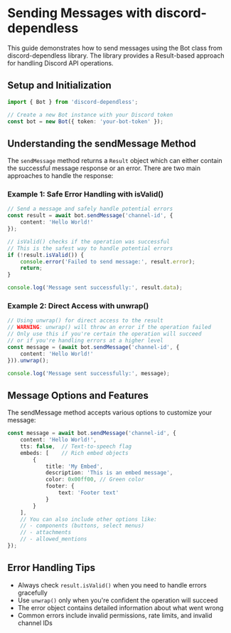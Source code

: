 # Sending Messages with discord-dependless

This guide demonstrates how to send messages using the Bot class from discord-dependless library. The library provides a Result-based approach for handling Discord API operations.

## Setup and Initialization
```typescript
import { Bot } from 'discord-dependless';

// Create a new Bot instance with your Discord token
const bot = new Bot({ token: 'your-bot-token' });
```

## Understanding the sendMessage Method
The `sendMessage` method returns a `Result` object which can either contain the successful message response or an error. There are two main approaches to handle the response:

### Example 1: Safe Error Handling with isValid()
```typescript
// Send a message and safely handle potential errors
const result = await bot.sendMessage('channel-id', {
    content: 'Hello World!'
});

// isValid() checks if the operation was successful
// This is the safest way to handle potential errors
if (!result.isValid()) {
    console.error('Failed to send message:', result.error);
    return;
}

console.log('Message sent successfully:', result.data);
```

### Example 2: Direct Access with unwrap()
```typescript
// Using unwrap() for direct access to the result
// WARNING: unwrap() will throw an error if the operation failed
// Only use this if you're certain the operation will succeed
// or if you're handling errors at a higher level
const message = (await bot.sendMessage('channel-id', {
    content: 'Hello World!'
})).unwrap();

console.log('Message sent successfully:', message);
```

## Message Options and Features
The sendMessage method accepts various options to customize your message:

```typescript
const message = await bot.sendMessage('channel-id', {
    content: 'Hello World!',
    tts: false,  // Text-to-speech flag
    embeds: [    // Rich embed objects
        {
            title: 'My Embed',
            description: 'This is an embed message',
            color: 0x00ff00, // Green color
            footer: {
                text: 'Footer text'
            }
        }
    ],
    // You can also include other options like:
    // - components (buttons, select menus)
    // - attachments
    // - allowed_mentions
});
```

## Error Handling Tips
- Always check `result.isValid()` when you need to handle errors gracefully
- Use `unwrap()` only when you're confident the operation will succeed
- The error object contains detailed information about what went wrong
- Common errors include invalid permissions, rate limits, and invalid channel IDs
